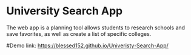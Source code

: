 # University Search App
The web app is a planning tool allows students to research schools and save favorites, as well as create a list of specific colleges. 

#Demo link: https://blessed152.github.io/Univeristy-Search-App/
